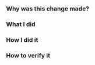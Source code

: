 <!--
If this is a bug fix, make sure your description includes "fixes #xxxx", or
"closes #xxxx"

Please provide the following information:
-->

### Why was this change made?

### What I did

### How I did it

### How to verify it
